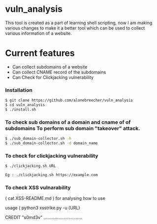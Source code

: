 # vuln_analysis

This tool is created as a part of learning shell scripting, now I am making various changes to make it a better tool which can be used to collect various information of a website.
# Current features

  - Can collect subdomains of a website
  - Can collect CNAME record of the subdomains
  - Can Check for Clickjacking vulnerability

### Installation

```sh
$ git clone https://github.com/alonebreecher/vuln_analysis
$ cd vuln_analysis
$ ./install.sh
```


### To check sub domains of a domain and cname of of subdomains To perform sub domain "takeover" attack.

```sh
$ ./sub_domain-collector.sh -h
$ ./sub_domain-collector.sh -d domain_name
```


### To check for clickjacking vulnerability

```sh
$ ./clickjacking.sh URL

Eg : ./clickjacking.sh https://example.com
```

### To check XSS vulnarability

( cat XSS-README.md ) for analysing how to use 

usage ( python3 xsstrike.py -u (URL)

CREDIT "s0md3v"
...............................


   
